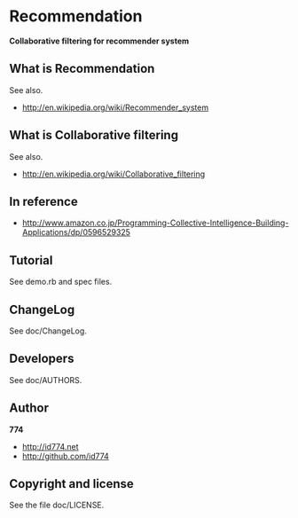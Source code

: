 Recommendation
==============

**Collaborative filtering for recommender system**


What is Recommendation
----------------------

See also.

+ http://en.wikipedia.org/wiki/Recommender_system


What is Collaborative filtering
-------------------------------

See also.

+ http://en.wikipedia.org/wiki/Collaborative_filtering


In reference
------------

+ http://www.amazon.co.jp/Programming-Collective-Intelligence-Building-Applications/dp/0596529325


Tutorial
--------

See demo.rb and spec files.


ChangeLog
---------

See doc/ChangeLog.


Developers
----------

See doc/AUTHORS.


Author
------

**774**

+ http://id774.net
+ http://github.com/id774


Copyright and license
---------------------

See the file doc/LICENSE.


